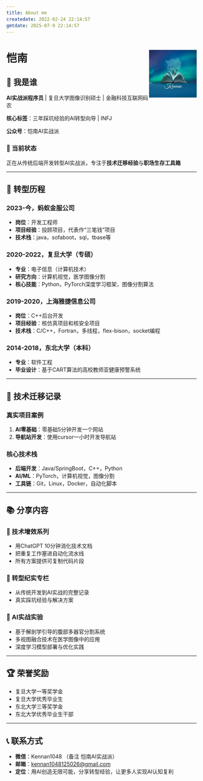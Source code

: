 ```yaml
---
title: About me
createdate: 2022-02-24 22:14:57
gmtdate: 2025-07-9 22:14:57
---
```


<h1>恺南<img src="/images/kennan.jpg" width="25%" align ="right"></h1>

## 🎯 我是谁
**AI实战派程序员** | 复旦大学图像识别硕士 | 金融科技互联网码农

**核心标签**：三年踩坑经验的AI转型向导 | INFJ

**公众号**：恺南AI实战派

### 💼 当前状态
正在从传统后端开发转型AI实战派，专注于**技术迁移经验**与**职场生存工具箱**

---

## 🚀 转型历程

### 2023-今，蚂蚁金服公司
- **岗位**：开发工程师
- **项目经验**：投顾项目，代表作“三笔钱”项目
- **技术栈**：java，sofaboot，sql，tbase等

### 2020-2022，复旦大学（专硕）
- **专业**：电子信息（计算机技术）
- **研究方向**：计算机视觉，医学图像分割
- **核心技能**：Python，PyTorch深度学习框架，图像分割算法
  
### 2019-2020，上海雅捷信息公司
- **岗位**：C++后台开发
- **项目经验**：核仿真项目和核安全项目
- **技术栈**：C/C++，Fortran，多线程，flex-bison，socket编程
  
### 2014-2018，东北大学（本科）
- **专业**：软件工程
- **毕业设计**：基于CART算法的高校教师亚健康预警系统

---

## 🔧 技术迁移记录
### 真实项目案例
1. **AI零基础**：零基础5分钟开发一个网站
2. **导航站开发**：使用cursor一小时开发导航站

### 核心技术栈
- **后端开发**：Java/SpringBoot，C++，Python
- **AI/ML**：PyTorch，计算机视觉，图像分割
- **工具链**：Git，Linux，Docker，自动化脚本

---

## 📚 分享内容
### 🎯 技术增效系列
  - 用ChatGPT 10分钟消化技术文档
  - 把重复工作塞进自动化流水线
  - 所有方案提供可复制代码片段

### 🚧 转型纪实专栏
  - 从传统开发到AI实战的完整记录
  - 真实踩坑经验与解决方案

### 🚀 AI实战实验
- 基于解剖学引导的腹部多器官分割系统
- 多视图融合技术在医学图像中的应用
- 深度学习模型部署与优化实践

---

## 🏆 荣誉奖励
- 复旦大学一等奖学金
- 复旦大学优秀毕业生
- 东北大学三等奖学金
- 东北大学优秀毕业生干部

---

## 📞 联系方式
- **微信**：Kennan1048 （备注 恺南AI实战派）
- **邮箱**：kennan1048125026@gmail.com
- **定位**：用AI创造无限可能，分享转型经验，让更多人实现AI认知复利

